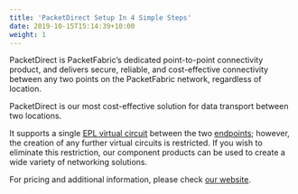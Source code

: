```yaml
---
title: 'PacketDirect Setup In 4 Simple Steps'
date: 2019-10-15T15:14:39+10:00
weight: 1
---
```

<script src="/js/wz_tooltip.js"></script>

PacketDirect is PacketFabric’s dedicated point-to-point connectivity product, and delivers secure, reliable, and cost-effective connectivity between any two points on the PacketFabric network, regardless of location.

PacketDirect is our most cost-effective solution for data transport between two locations. 

It supports a single <a href="javascript:;" onmouseover="Tip('An EPL (Ethernet Private Line) is a dedicated, point-to-point connection between entities.  (Schools and enterprise businesses often use these types of circuits.) The virtual circuit is contrasted with the physical. Imagine a spiderweb of connectivity among locations all over the planet, where almost all carriers are connected to one another. Instead of dealing with complex physical connection points, virtual connections are created.', WIDTH, 250, ABOVE, true)" onmouseout="UnTip()">EPL virtual circuit</a> between the two <a href="javascript:;" onmouseover="Tip('An endpoint in this context is a device at a physical location. If the circuit is a point-to-point (originating at one business and terminating at another) then each side of the circuit has an endpoint. If the circuit is being used for Internet access then one endpoint is the user and the other is at the Internet Service Provider (ISP).', WIDTH, 250, ABOVE, true)" onmouseout="UnTip()">endpoints</a>; however, the creation of any further virtual circuits is restricted. If you wish to eliminate this restriction, our component products can be used to create a wide variety of networking solutions. 

For pricing and additional information, please check [our website](http://packetfabric.com).

